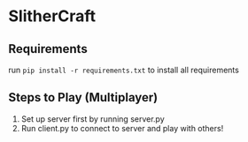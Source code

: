 # SlitherCraft
## Requirements
run `pip install -r requirements.txt` to install all requirements

## Steps to Play (Multiplayer)
1) Set up server first by running server.py
2) Run client.py to connect to server and play with others!
